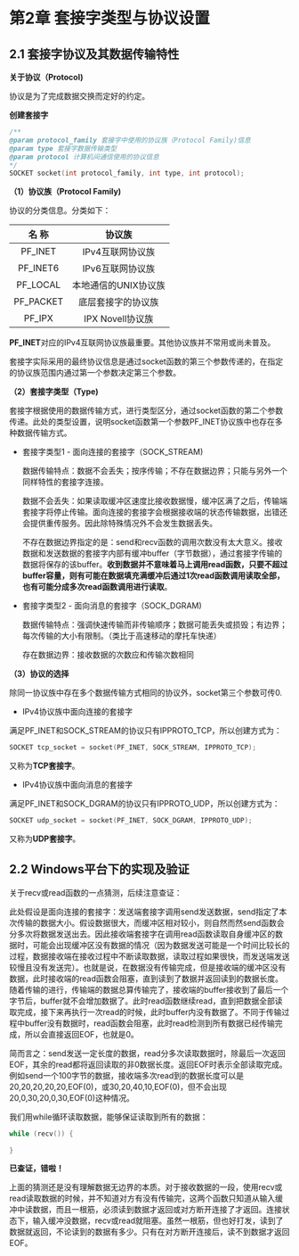 # 第2章 套接字类型与协议设置

## 2.1 套接字协议及其数据传输特性

**关于协议（Protocol)**

协议是为了完成数据交换而定好的约定。

**创建套接字**

```c
/**
@param protocol_family 套接字中使用的协议族（Protocol Family)信息
@param type 套接字数据传输类型
@param protocol 计算机间通信使用的协议信息
*/
SOCKET socket(int protocol_family, int type, int protocol);
```

**（1）协议族（Protocol Family)**

协议的分类信息。分类如下：

|   名 称   |        协议族        |
| :-------: | :------------------: |
|  PF_INET  |   IPv4互联网协议族   |
| PF_INET6  |   IPv6互联网协议族   |
| PF_LOCAL  | 本地通信的UNIX协议族 |
| PF_PACKET |  底层套接字的协议族  |
|  PF_IPX   |   IPX Novell协议族   |

**PF_INET**对应的IPv4互联网协议族最重要。其他协议族并不常用或尚未普及。

套接字实际采用的最终协议信息是通过socket函数的第三个参数传递的，在指定的协议族范围内通过第一个参数决定第三个参数。

**（2）套接字类型（Type)**

套接字根据使用的数据传输方式，进行类型区分，通过socket函数的第二个参数传递。此处的类型设置，说明socket函数第一个参数PF_INET协议族中也存在多种数据传输方式。

- 套接字类型1 - 面向连接的套接字（SOCK_STREAM)

  数据传输特点：数据不会丢失；按序传输；不存在数据边界；只能与另外一个同样特性的套接字连接。

  数据不会丢失：如果读取缓冲区速度比接收数据慢，缓冲区满了之后，传输端套接字将停止传输。面向连接的套接字会根据接收端的状态传输数据，出错还会提供重传服务。因此除特殊情况外不会发生数据丢失。

  不存在数据边界指定的是：send和recv函数的调用次数没有太大意义。接收数据和发送数据的套接字内部有缓冲buffer（字节数据），通过套接字传输的数据将保存的该buffer。**收到数据并不意味着马上调用read函数，只要不超过buffer容量，则有可能在数据填充满缓冲后通过1次read函数调用读取全部，也有可能分成多次read函数调用进行读取**。

- 套接字类型2 - 面向消息的套接字（SOCK_DGRAM)

  数据传输特点：强调快速传输而非传输顺序；数据可能丢失或损毁；有边界；每次传输的大小有限制。（类比于高速移动的摩托车快递）

  存在数据边界：接收数据的次数应和传输次数相同

**（3）协议的选择**

除同一协议族中存在多个数据传输方式相同的协议外，socket第三个参数可传0.

- IPv4协议族中面向连接的套接字

满足PF_INET和SOCK_STREAM的协议只有IPPROTO_TCP，所以创建方式为：

```c
SOCKET tcp_socket = socket(PF_INET, SOCK_STREAM, IPPROTO_TCP);
```

又称为**TCP套接字**。

- IPv4协议族中面向消息的套接字

满足PF_INET和SOCK_DGRAM的协议只有IPPROTO_UDP，所以创建方式为：

```c
SOCKET udp_socket = socket(PF_INET, SOCK_DGRAM, IPPROTO_UDP);
```

又称为**UDP套接字**。

## 2.2 Windows平台下的实现及验证

关于recv或read函数的一点猜测，后续注意查证：

此处假设是面向连接的套接字：发送端套接字调用send发送数据，send指定了本次传输的数据大小。假设数据很大，而缓冲区相对较小，则自然而然send函数会分多次将数据发送出去。因此接收端套接字在调用read函数读取自身缓冲区的数据时，可能会出现缓冲区没有数据的情况（因为数据发送可能是一个时间比较长的过程，数据接收端在接收过程中不断读取数据，读取过程如果很快，而发送端发送较慢且没有发送完）。也就是说，在数据没有传输完成，但是接收端的缓冲区没有数据，此时接收端的read函数会阻塞，直到读到了数据并返回读到的数据长度。随着传输的进行，传输端的数据总算传输完了，接收端的buffer接收到了最后一个字节后，buffer就不会增加数据了。此时read函数继续read，直到把数据全部读取完成，接下来再执行一次read的时候，此时buffer内没有数据了。不同于传输过程中buffer没有数据时，read函数会阻塞，此时read检测到所有数据已经传输完成，所以会直接返回EOF，也就是0。

简而言之：send发送一定长度的数据，read分多次读取数据时，除最后一次返回EOF，其余的read都将返回读取的非0数据长度。返回EOF时表示全部读取完成。例如send一个100字节的数据，接收端多次read到的数据长度可以是20,20,20,20,20,EOF(0)，或30,20,40,10,EOF(0)，但不会出现20,0,30,20,0,30,EOF(0)这种情况。

我们用while循环读取数据，能够保证读取到所有的数据：

```c
while (recv()) {
    
}
```



**已查证，错啦！**

上面的猜测还是没有理解数据无边界的本质。对于接收数据的一段，使用recv或read读取数据的时候，并不知道对方有没有传输完，这两个函数只知道从输入缓冲中读数据，而且一根筋，必须读到数据才返回或对方断开连接了才返回。连接状态下，输入缓冲没数据，recv或read就阻塞。虽然一根筋，但也好打发，读到了数据就返回，不论读到的数据有多少。只有在对方断开连接后，读不到数据才返回EOF。